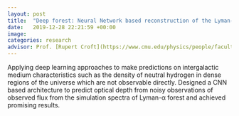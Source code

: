 ```yaml
---
layout: post
title:  "Deep forest: Neural Network based reconstruction of the Lyman-α forest"
date:   2019-12-28 22:21:59 +00:00
image: 
categories: research
advisor: Prof. [Rupert Croft](https://www.cmu.edu/physics/people/faculty/croft.html)
---
```

Applying deep learning approaches to make predictions on intergalactic medium characteristics such as the density of neutral hydrogen in dense regions of the universe which are not observable directly. Designed a CNN based architecture to predict optical depth from noisy observations of observed flux from the simulation spectra of Lyman-α forest and achieved promising results.
